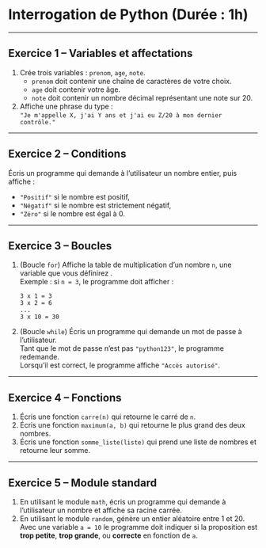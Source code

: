 # Interrogation de Python (Durée : 1h)

---

## Exercice 1 – Variables et affectations
1. Crée trois variables : `prenom`, `age`, `note`.  
   - `prenom` doit contenir une chaîne de caractères de votre choix.  
   - `age` doit contenir votre âge.  
   - `note` doit contenir un nombre décimal représentant une note sur 20.  
2. Affiche une phrase du type :  
   `"Je m'appelle X, j'ai Y ans et j'ai eu Z/20 à mon dernier contrôle."`  

---

## Exercice 2 – Conditions
Écris un programme qui demande à l’utilisateur un nombre entier, puis affiche :  
- `"Positif"` si le nombre est positif,    
- `"Négatif"` si le nombre est strictement négatif,  
- `"Zéro"` si le nombre est égal à 0.  

---

## Exercice 3 – Boucles
1. (Boucle `for`) Affiche la table de multiplication d’un nombre `n`, une variable que vous définirez .  
   Exemple : si `n = 3`, le programme doit afficher :  
   ``` 
   3 x 1 = 3
   3 x 2 = 6
   ...
   3 x 10 = 30
   ```  

2. (Boucle `while`) Écris un programme qui demande un mot de passe à l’utilisateur.  
   Tant que le mot de passe n’est pas `"python123"`, le programme redemande.  
   Lorsqu’il est correct, le programme affiche `"Accès autorisé"`.  

---

## Exercice 4 – Fonctions
1. Écris une fonction `carre(n)` qui retourne le carré de `n`.  
2. Écris une fonction `maximum(a, b)` qui retourne le plus grand des deux nombres.  
3. Écris une fonction `somme_liste(liste)` qui prend une liste de nombres et retourne leur somme.  

---

## Exercice 5 – Module standard
1. En utilisant le module `math`, écris un programme qui demande à l’utilisateur un nombre et affiche sa racine carrée.  
2. En utilisant le module `random`, génère un entier aléatoire entre 1 et 20.  
   Avec une variable `a = 10` le programme doit indiquer si la proposition est **trop petite**, **trop grande**, ou **correcte** en fonction de `a`.  

